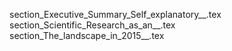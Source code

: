 section_Executive_Summary_Self_explanatory__.tex
section_Scientific_Research_as_an__.tex
section_The_landscape_in_2015__.tex